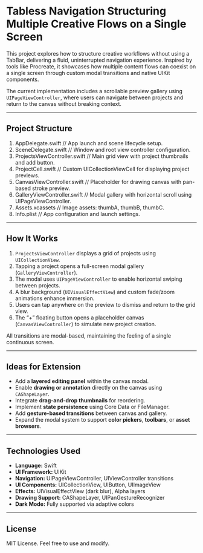 # Tabless Navigation Structuring Multiple Creative Flows on a Single Screen

This project explores how to structure creative workflows without using a TabBar, delivering a fluid, uninterrupted navigation experience. Inspired by tools like Procreate, it showcases how multiple content flows can coexist on a single screen through custom modal transitions and native UIKit components.

The current implementation includes a scrollable preview gallery using `UIPageViewController`, where users can navigate between projects and return to the canvas without breaking context.

---

## Project Structure

1. AppDelegate.swift            // App launch and scene lifecycle setup.
2. SceneDelegate.swift          // Window and root view controller configuration.
3. ProjectsViewController.swift // Main grid view with project thumbnails and add button.
4. ProjectCell.swift            // Custom UICollectionViewCell for displaying project previews.
5. CanvasViewController.swift   // Placeholder for drawing canvas with pan-based stroke preview.
6. GalleryViewController.swift  // Modal gallery with horizontal scroll using UIPageViewController.
7. Assets.xcassets              // Image assets: thumbA, thumbB, thumbC.
8. Info.plist                   // App configuration and launch settings.

---

## How It Works

1. `ProjectsViewController` displays a grid of projects using `UICollectionView`.
2. Tapping a project opens a full-screen modal gallery (`GalleryViewController`).
3. The modal uses `UIPageViewController` to enable horizontal swiping between projects.
4. A blur background (`UIVisualEffectView`) and custom fade/zoom animations enhance immersion.
5. Users can tap anywhere on the preview to dismiss and return to the grid view.
6. The “+” floating button opens a placeholder canvas (`CanvasViewController`) to simulate new project creation.

All transitions are modal-based, maintaining the feeling of a single continuous screen.

---

## Ideas for Extension

- Add a **layered editing panel** within the canvas modal.
- Enable **drawing or annotation** directly on the canvas using `CAShapeLayer`.
- Integrate **drag-and-drop thumbnails** for reordering.
- Implement **state persistence** using Core Data or FileManager.
- Add **gesture-based transitions** between canvas and gallery.
- Expand the modal system to support **color pickers**, **toolbars**, or **asset browsers**.

---

## Technologies Used

- **Language:** Swift
- **UI Framework:** UIKit
- **Navigation:** UIPageViewController, UIViewController transitions
- **UI Components:** UICollectionView, UIButton, UIImageView
- **Effects:** UIVisualEffectView (dark blur), Alpha layers
- **Drawing Support:** CAShapeLayer, UIPanGestureRecognizer
- **Dark Mode:** Fully supported via adaptive colors

---
## License

MIT License. Feel free to use and modify.
